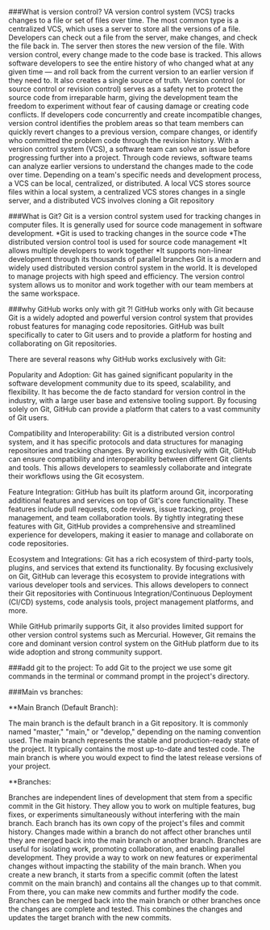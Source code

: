 ###What is version control?
VA version control system (VCS) tracks changes to a file or set of files over time. The most common type is a centralized VCS, which uses a server to store all the versions of a file.
Developers can check out a file from the server, make changes, and check the file back in. The server then stores the new version of the file.
With version control, every change made to the code base is tracked.
This allows software developers to see the entire history of who changed what at any given time —
and roll back from the current version to an earlier version if they need to. It also creates a single source of truth.
Version control (or source control or revision control) serves as a safety net to protect the source code from irreparable harm, giving the development team the freedom to 
experiment without fear of causing damage or creating code conflicts.
If developers code concurrently and create incompatible changes, version control identifies the problem areas so that team members can quickly revert changes to a previous version,
compare changes, or identify who committed the problem code through the revision history. With a version control system (VCS),
a software team can solve an issue before progressing further into a project. Through code reviews, software teams can analyze earlier versions to understand the changes made to the code
over time.
Depending on a team's specific needs and development process, a VCS can be local, centralized, or distributed. A local VCS stores source files within a local system,
a centralized VCS stores changes in a single server, and a distributed VCS involves cloning a Git repository

###What is Git?
Git is a version control system used for tracking changes in computer files. It is generally used for source code management in software development.
*Git is used to tracking changes in the source code
*The distributed version control tool is used for source code management
*It allows multiple developers to work together
*It supports non-linear development through its thousands of parallel branches
Git is a modern and widely used distributed version control system in the world. It is developed to manage projects with high speed and efficiency.
The version control system allows us to monitor and work together with our team members at the same workspace.


###why GitHub works only with git ?!
GitHub works only with Git because Git is a widely adopted and powerful version control system that provides robust features for managing code repositories.
GitHub was built specifically to cater to Git users and to provide a platform for hosting and collaborating on Git repositories.

There are several reasons why GitHub works exclusively with Git:

Popularity and Adoption: Git has gained significant popularity in the software development community due to its speed, scalability, and flexibility.
It has become the de facto standard for version control in the industry, with a large user base and extensive tooling support. By focusing solely on Git,
GitHub can provide a platform that caters to a vast community of Git users.

Compatibility and Interoperability: Git is a distributed version control system, and it has specific protocols and data structures for managing repositories and tracking changes.
By working exclusively with Git, GitHub can ensure compatibility and interoperability between different Git clients and tools. This allows developers to seamlessly collaborate and
integrate their workflows using the Git ecosystem.

Feature Integration: GitHub has built its platform around Git, incorporating additional features and services on top of Git's core functionality. These features include pull requests,
code reviews, issue tracking, project management, and team collaboration tools.
By tightly integrating these features with Git, GitHub provides a comprehensive and streamlined experience for developers,
making it easier to manage and collaborate on code repositories.

Ecosystem and Integrations: Git has a rich ecosystem of third-party tools, plugins, and services that extend its functionality. By focusing exclusively on Git, GitHub can leverage this
ecosystem to provide integrations with various developer tools and services.
This allows developers to connect their Git repositories with Continuous Integration/Continuous Deployment (CI/CD) systems, code analysis tools, project management platforms, and more.

While GitHub primarily supports Git, it also provides limited support for other version control systems such as Mercurial.
However, Git remains the core and dominant version control system on the GitHub platform due to its wide adoption and strong community support.

###add git to the project:
To add Git to the project we use some git commands in the terminal or command prompt in the project's directory.

###Main vs branches:

**Main Branch (Default Branch):

The main branch is the default branch in a Git repository. It is commonly named "master," "main," or "develop," depending on the naming convention used.
The main branch represents the stable and production-ready state of the project. It typically contains the most up-to-date and tested code.
The main branch is where you would expect to find the latest release versions of your project.

**Branches:

Branches are independent lines of development that stem from a specific commit in the Git history.
They allow you to work on multiple features, bug fixes, or experiments simultaneously without interfering with the main branch.
Each branch has its own copy of the project's files and commit history.
Changes made within a branch do not affect other branches until they are merged back into the main branch or another branch.
Branches are useful for isolating work, promoting collaboration, and enabling parallel development.
They provide a way to work on new features or experimental changes without impacting the stability of the main branch.
When you create a new branch, it starts from a specific commit (often the latest commit on the main branch) and contains all the changes up to that commit.
From there, you can make new commits and further modify the code.
Branches can be merged back into the main branch or other branches once the changes are complete and tested.
This combines the changes and updates the target branch with the new commits.





